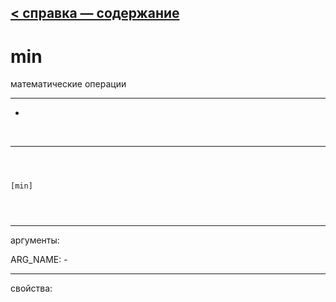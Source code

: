 [< справка — содержание](index.html)
---

# min


математические операции

---

-
<br>


---


```



[min]


            
```

---
аргументы:

ARG_NAME: -<br>

---
свойства:


